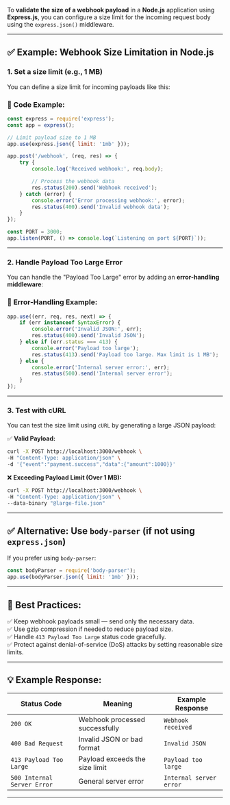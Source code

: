 To **validate the size of a webhook payload** in a **Node.js** application using **Express.js**, you can configure a size limit for the incoming request body using the `express.json()` middleware. 

---

## ✅ Example: Webhook Size Limitation in Node.js
### 1. **Set a size limit (e.g., 1 MB)**
You can define a size limit for incoming payloads like this:

### 🔹 Code Example:
```javascript
const express = require('express');
const app = express();

// Limit payload size to 1 MB
app.use(express.json({ limit: '1mb' }));

app.post('/webhook', (req, res) => {
    try {
        console.log('Received webhook:', req.body);

        // Process the webhook data
        res.status(200).send('Webhook received');
    } catch (error) {
        console.error('Error processing webhook:', error);
        res.status(400).send('Invalid webhook data');
    }
});

const PORT = 3000;
app.listen(PORT, () => console.log(`Listening on port ${PORT}`));
```

---

### 2. **Handle Payload Too Large Error**  
You can handle the "Payload Too Large" error by adding an **error-handling middleware**:

### 🔹 Error-Handling Example:
```javascript
app.use((err, req, res, next) => {
    if (err instanceof SyntaxError) {
        console.error('Invalid JSON:', err);
        res.status(400).send('Invalid JSON');
    } else if (err.status === 413) {
        console.error('Payload too large');
        res.status(413).send('Payload too large. Max limit is 1 MB');
    } else {
        console.error('Internal server error:', err);
        res.status(500).send('Internal server error');
    }
});
```

---

### 3. **Test with cURL**  
You can test the size limit using `cURL` by generating a large JSON payload:

✅ **Valid Payload:**
```bash
curl -X POST http://localhost:3000/webhook \
-H "Content-Type: application/json" \
-d '{"event":"payment.success","data":{"amount":1000}}'
```

❌ **Exceeding Payload Limit (Over 1 MB):**
```bash
curl -X POST http://localhost:3000/webhook \
-H "Content-Type: application/json" \
--data-binary "@large-file.json"
```

---

## ✅ Alternative: Use `body-parser` (if not using `express.json`)  
If you prefer using `body-parser`:

```javascript
const bodyParser = require('body-parser');
app.use(bodyParser.json({ limit: '1mb' }));
```

---

## 🚀 Best Practices:
✅ Keep webhook payloads small — send only the necessary data.  
✅ Use gzip compression if needed to reduce payload size.  
✅ Handle `413 Payload Too Large` status code gracefully.  
✅ Protect against denial-of-service (DoS) attacks by setting reasonable size limits.  

---

## 💡 Example Response:
| Status Code | Meaning | Example Response |
|-------------|---------|-----------------|
| `200 OK` | Webhook processed successfully | `Webhook received` |
| `400 Bad Request` | Invalid JSON or bad format | `Invalid JSON` |
| `413 Payload Too Large` | Payload exceeds the size limit | `Payload too large` |
| `500 Internal Server Error` | General server error | `Internal server error` |

---
